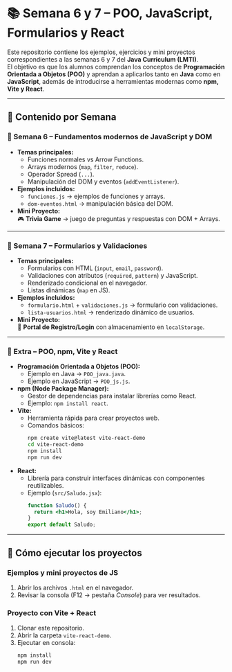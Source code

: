 # 📚 Semana 6 y 7 – POO, JavaScript, Formularios y React

Este repositorio contiene los ejemplos, ejercicios y mini proyectos correspondientes a las semanas 6 y 7 del **Java Curriculum (LMTI)**.  
El objetivo es que los alumnos comprendan los conceptos de **Programación Orientada a Objetos (POO)** y aprendan a aplicarlos tanto en **Java** como en **JavaScript**, además de introducirse a herramientas modernas como **npm, Vite y React**.

---

## 📅 Contenido por Semana

### 🔹 Semana 6 – Fundamentos modernos de JavaScript y DOM
- **Temas principales:**
  - Funciones normales vs Arrow Functions.
  - Arrays modernos (`map`, `filter`, `reduce`).
  - Operador Spread (`...`).
  - Manipulación del DOM y eventos (`addEventListener`).
- **Ejemplos incluidos:**
  - `funciones.js` → ejemplos de funciones y arrays.
  - `dom-eventos.html` → manipulación básica del DOM.
- **Mini Proyecto:**  
  🎮 **Trivia Game** → juego de preguntas y respuestas con DOM + Arrays.

---

### 🔹 Semana 7 – Formularios y Validaciones
- **Temas principales:**
  - Formularios con HTML (`input`, `email`, `password`).
  - Validaciones con atributos (`required`, `pattern`) y JavaScript.
  - Renderizado condicional en el navegador.
  - Listas dinámicas (`map` en JS).
- **Ejemplos incluidos:**
  - `formulario.html` + `validaciones.js` → formulario con validaciones.
  - `lista-usuarios.html` → renderizado dinámico de usuarios.
- **Mini Proyecto:**  
  🔐 **Portal de Registro/Login** con almacenamiento en `localStorage`.

---

### 🔹 Extra – POO, npm, Vite y React
- **Programación Orientada a Objetos (POO):**
  - Ejemplo en Java → `POO_java.java`.
  - Ejemplo en JavaScript → `POO_js.js`.
- **npm (Node Package Manager):**
  - Gestor de dependencias para instalar librerías como React.  
  - Ejemplo: `npm install react`.
- **Vite:**
  - Herramienta rápida para crear proyectos web.  
  - Comandos básicos:
    ```bash
    npm create vite@latest vite-react-demo
    cd vite-react-demo
    npm install
    npm run dev
    ```
- **React:**
  - Librería para construir interfaces dinámicas con componentes reutilizables.
  - Ejemplo (`src/Saludo.jsx`):
    ```jsx
    function Saludo() {
      return <h1>Hola, soy Emiliano</h1>;
    }
    export default Saludo;
    ```

---

## 🚀 Cómo ejecutar los proyectos

### Ejemplos y mini proyectos de JS
1. Abrir los archivos `.html` en el navegador.  
2. Revisar la consola (F12 → pestaña *Console*) para ver resultados.  

### Proyecto con Vite + React
1. Clonar este repositorio.
2. Abrir la carpeta `vite-react-demo`.
3. Ejecutar en consola:
   ```bash
   npm install
   npm run dev
